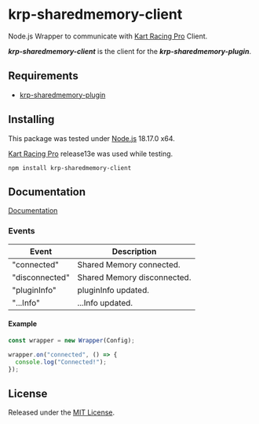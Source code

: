# krp-sharedmemory-client

Node.js Wrapper to communicate with [Kart Racing Pro](https://www.kartracing-pro.com/) Client.

**_krp-sharedmemory-client_** is the client for the **_krp-sharedmemory-plugin_**.

## Requirements

- [krp-sharedmemory-plugin](https://github.com/FynniX/krp-sharedmemory-plugin)

## Installing

This package was tested under [Node.js](https://nodejs.org/) 18.17.0 x64.

[Kart Racing Pro](https://www.kartracing-pro.com/) release13e was used while testing.

`npm install krp-sharedmemory-client`

## Documentation

[Documentation](https://fynnix.github.io/krp-sharedmemory-client/)

### Events

| Event          | Description                 |
| -------------- | --------------------------- |
| "connected"    | Shared Memory connected.    |
| "disconnected" | Shared Memory disconnected. |
| "pluginInfo"   | pluginInfo updated.         |
| "...Info"      | ...Info updated.            |

#### Example

```js
const wrapper = new Wrapper(Config);

wrapper.on("connected", () => {
  console.log("Connected!");
});
```

## License

Released under the [MIT License](https://github.com/FynniX/krp-sharedmemory-client/blob/main/License).
